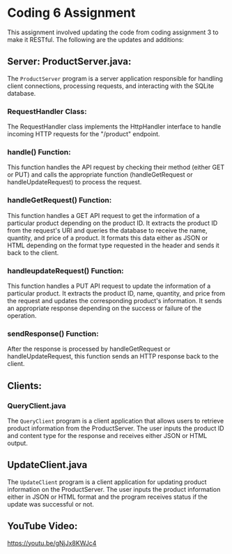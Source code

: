 # Coding 6 Assignment
This assignment involved updating the code from coding assignment 3 to make it RESTful. The following are the updates and additions:

## Server: ProductServer.java:
The `ProductServer` program is a server application responsible for handling client connections, processing requests, and interacting with the SQLite database.

### RequestHandler Class:
The RequestHandler class implements the HttpHandler interface to handle incoming HTTP requests for the "/product" endpoint.

### handle() Function:
This function handles the API request by checking their method (either GET or PUT) and calls the appropriate function (handleGetRequest or handleUpdateRequest) to process the request.

### handleGetRequest() Function:
This function handles a GET API request to get the information of a particular product depending on the product ID. It extracts the product ID from the request's URI and queries the database to receive the name, quantity, and price of a product. It formats this data either as JSON or HTML depending on the format type requested in the header and sends it back to the client.

### handleupdateRequest() Function:
This function handles a PUT API request to update the information of a particular product. It extracts the product ID, name, quantity, and price from the request and updates the corresponding product's information. It sends an appropriate response depending on the success or failure of the operation.

### sendResponse() Function:
After the response is processed by handleGetRequest or handleUpdateRequest, this function sends an HTTP response back to the client.

## Clients:

###  QueryClient.java
The `QueryClient` program is a client application that allows users to retrieve product information from the ProductServer. The user inputs the product ID and content type for the response and receives either JSON or HTML output.

## UpdateClient.java
The `UpdateClient` program is a client application for updating product information on the ProductServer. The user inputs the product information either in JSON or HTML format and the program receives status if the update was successful or not.

## YouTube Video:
https://youtu.be/gNjJx8KWJc4


